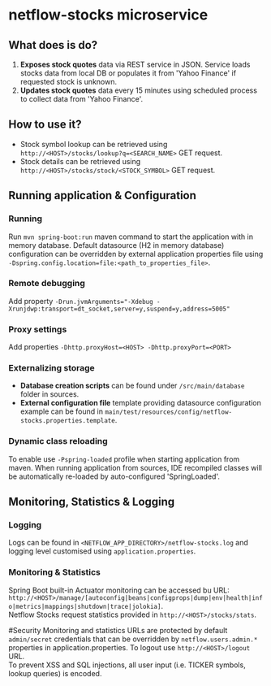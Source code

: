 # netflow-stocks microservice

## What does is do?
 1. **Exposes stock quotes** data via REST service in JSON. Service loads stocks data from local DB or populates it 
 from 'Yahoo Finance' if requested stock is unknown. <br/> 
 2. **Updates stock quotes** data every 15 minutes using scheduled process to collect data from 'Yahoo Finance'.
  
## How to use it?
 - Stock symbol lookup can be retrieved using ```http://<HOST>/stocks/lookup?q=<SEARCH_NAME>``` GET request.
 - Stock details can be retrieved using ```http://<HOST>/stocks/stock/<STOCK_SYMBOL>``` GET request.

## Running application & Configuration

### Running
Run ```mvn spring-boot:run``` maven command to start the application with in memory database. 
Default datasource (H2 in memory database) configuration can be overridden by external application properties file using ```-Dspring.config.location=file:<path_to_properties_file>```. 

### Remote debugging
Add property ```-Drun.jvmArguments="-Xdebug -Xrunjdwp:transport=dt_socket,server=y,suspend=y,address=5005"```

### Proxy settings
Add properties ```-Dhttp.proxyHost=<HOST> -Dhttp.proxyPort=<PORT>```

### Externalizing storage
 * **Database creation scripts** can be found under ```/src/main/database``` folder in sources.  
 * **External configuration file** template providing datasource configuration example can be found in ```main/test/resources/config/netflow-stocks.properties.template```. 

### Dynamic class reloading
To enable use ```-Pspring-loaded``` profile when starting application from maven. 
When running application from sources, IDE recompiled classes will be automatically re-loaded by auto-configured 'SpringLoaded'. 

## Monitoring, Statistics & Logging

### Logging
Logs can be found in ```<NETFLOW_APP_DIRECTORY>/netflow-stocks.log``` and logging level customised using ```application.properties```.

### Monitoring & Statistics
Spring Boot built-in Actuator monitoring can be accessed bu URL: 
```http://<HOST>/manage/[autoconfig|beans|configprops|dump|env|health|info|metrics|mappings|shutdown|trace|jolokia]```. <br/>
Netflow Stocks request statistics provided in ```http://<HOST>/stocks/stats```.

#Security
Monitoring and statistics URLs are protected by default ```admin/secret``` credentials that can be overridden by 
 ```netflow.users.admin.*``` properties in application.properties. To logout use ```http://<HOST>/logout``` URL. <br/> 
To prevent XSS and SQL injections, all user input (i.e. TICKER symbols, lookup queries) is encoded. <br/><br/>

